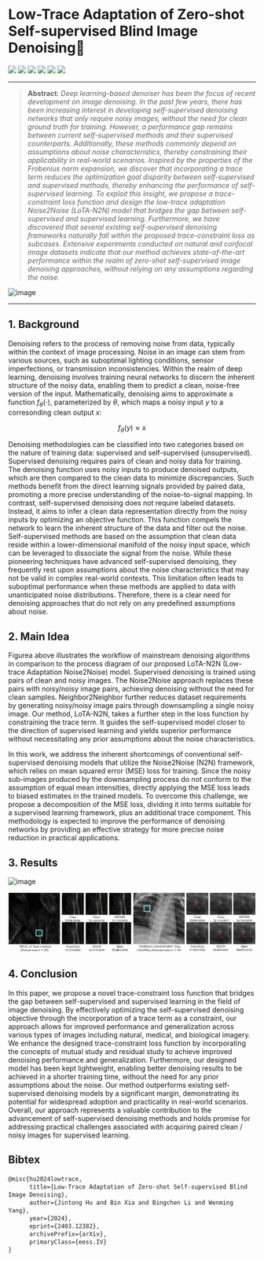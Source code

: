 # Low-Trace Adaptation of Zero-shot Self-supervised Blind Image Denoising🚀
[![](https://img.shields.io/badge/Project-Page-green.svg)](https://github.com/tljxyys/LoTA-N2N) [![](https://img.shields.io/badge/Paper-ArXiv-red.svg)](https://arxiv.org/abs/2403.12382) [![](https://img.shields.io/badge/Dataset-🔰Kodak24-blue.svg)](https://www.kaggle.com/datasets/sherylmehta/kodak-dataset) [![](https://img.shields.io/badge/Dataset-🔰McMaster18-blue.svg)](https://www4.comp.polyu.edu.hk/~cslzhang/CDM_Dataset.htm) [![](https://img.shields.io/badge/Dataset-🔰FMD-blue.svg)](https://paperswithcode.com/dataset/fmd) [![](https://img.shields.io/badge/Dataset-🔰Xray-blue.svg)](https://www.kaggle.com/datasets/anirudhcv/labeled-optical-coherence-tomography-oct) 


***
>**Abstract**: _Deep learning-based denoiser has been the focus of recent development on image denoising. In the past few years, there has been increasing interest in developing self-supervised denoising networks that only require noisy images, without the need for clean ground truth for training. However, a performance gap remains between current self-supervised methods and their supervised counterparts. Additionally, these methods commonly depend on assumptions about noise characteristics, thereby constraining their applicability in real-world scenarios. Inspired by the properties of the Frobenius norm expansion, we discover that incorporating a trace term reduces the optimization goal disparity between self-supervised and supervised methods, thereby enhancing the performance of self-supervised learning. To exploit this insight, we propose a trace-constraint loss function and design the low-trace adaptation Noise2Noise (LoTA-N2N) model that bridges the gap between self-supervised and supervised learning. Furthermore, we have discovered that several existing self-supervised denoising frameworks naturally fall within the proposed trace-constraint loss as subcases. Extensive experiments conducted on natural and confocal image datasets indicate that our method achieves state-of-the-art performance within the realm of zero-shot self-supervised image denoising approaches, without relying on any assumptions regarding the noise._
>

![image](https://github.com/tljxyys/LoTA-N2N/blob/main/fig/Architecture.png)
***

## 1. Background
Denoising refers to the process of removing noise from data, typically within the context of image processing. Noise in an image can stem from various sources, such as suboptimal lighting conditions, sensor imperfections, or transmission inconsistencies. Within the realm of deep learning, denoising involves training neural networks to discern the inherent structure of the noisy data, enabling them to predict a clean, noise-free version of the input. Mathematically, denoising aims to approximate a function $f{_\theta}(\cdot)$, parameterized by $\theta$, which maps a noisy input $y$ to a corresonding clean output $x$: 

$$f{_\theta}(y) ≈ x \tag{1}$$

Denoising methodologies can be classified into two categories based on the nature of training data: supervised and self-supervised (unsupervised). Supervised denoising requires pairs of clean and noisy data for training. The denoising function uses noisy inputs to produce denoised outputs, which are then compared to the clean data to minimize discrepancies. Such methods benefit from the direct learning signals provided by paired data, promoting a more precise understanding of the noise-to-signal mapping. In contrast, self-supervised denoising does not require labeled datasets. Instead, it aims to infer a clean data representation directly from the noisy inputs by optimizing an objective function. This function compels the network to learn the inherent structure of the data and filter out the noise. Self-supervised methods are based on the assumption that clean data reside within a lower-dimensional manifold of the noisy input space, which can be leveraged to dissociate the signal from the noise. While these pioneering techniques have advanced self-supervised denoising, they frequently rest upon assumptions about the noise characteristics that may not be valid in complex real-world contexts. This limitation often leads to suboptimal performance when these methods are applied to data with unanticipated noise distributions. Therefore, there is a clear need for denoising approaches that do not rely on any predefined assumptions about noise. 

## 2. Main Idea

Figurea above illustrates the workflow of mainstream denoising algorithms in comparison to the process diagram of our proposed LoTA-N2N (Low-trace Adaptation Noise2Noise) model. Supervised denoising is trained using pairs of clean and noisy images. The Noise2Noise approach replaces these pairs with noisy/noisy image pairs, achieving denoising without the need for clean samples. Neighbor2Neighbor further reduces dataset requirements by generating noisy/noisy image pairs through downsampling a single noisy image. Our method, LoTA-N2N, takes a further step in the loss function by constraining the trace term. It guides the self-supervised model closer to the direction of supervised learning and yields superior performance without necessitating any prior assumptions about the noise characteristics.

In this work, we address the inherent shortcomings of conventional self-supervised denoising models that utilize the Noise2Noise (N2N) framework, which relies on mean squared error (MSE) loss for training. Since the noisy sub-images produced by the downsampling process do not conform to the assumption of equal mean intensities, directly applying the MSE loss leads to biased estimates in the trained models. To overcome this challenge, we propose a decomposition of the MSE loss, dividing it into terms suitable for a supervised learning framework, plus an additional trace component. This methodology is expected to improve the performance of denoising networks by providing an effective strategy for more precise noise reduction in practical applications.

## 3. Results

![image](https://github.com/tljxyys/LoTA-N2N/blob/main/fig/Result1.png)

![image](https://github.com/tljxyys/LoTA-N2N/blob/main/fig/Result2.png)

## 4. Conclusion

In this paper, we propose a novel trace-constraint loss function that bridges the gap between self-supervised and supervised learning in the field of image denoising. By effectively optimizing the self-supervised denoising objective through the incorporation of a trace term as a constraint, our approach allows for improved performance and generalization across various types of images including natural, medical, and biological imagery. We enhance the designed trace-constraint loss function by incorporating the concepts of mutual study and residual study to achieve improved denoising performance and generalization. Furthermore, our designed model has been kept lightweight, enabling better denoising results to be achieved in a shorter training time, without the need for any prior assumptions about the noise. Our method outperforms existing self-supervised denoising models by a significant margin, demonstrating its potential for widespread adoption and practicality in real-world scenarios. Overall, our approach represents a valuable contribution to the advancement of self-supervised denoising methods and holds promise for addressing practical challenges associated with acquiring paired clean / noisy images for supervised learning.

## Bibtex
```
@misc{hu2024lowtrace,
      title={Low-Trace Adaptation of Zero-shot Self-supervised Blind Image Denoising}, 
      author={Jintong Hu and Bin Xia and Bingchen Li and Wenming Yang},
      year={2024},
      eprint={2403.12382},
      archivePrefix={arXiv},
      primaryClass={eess.IV}
}
```

